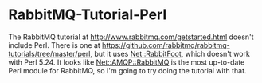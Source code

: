 # RabbitMQ-Tutorial-Perl

The RabbitMQ tutorial at http://www.rabbitmq.com/getstarted.html doesn't include Perl. There is one at https://github.com/rabbitmq/rabbitmq-tutorials/tree/master/perl, but it uses [Net::RabbitFoot](http://p3rl.org/Net::RabbitFoot), which doesn't work with Perl 5.24. It looks like [Net::AMQP::RabbitMQ](http://p3rl.org/Net::AMQP::RabbitMQ) is the most up-to-date Perl module for RabbitMQ, so I'm going to try doing the tutorial with that.
